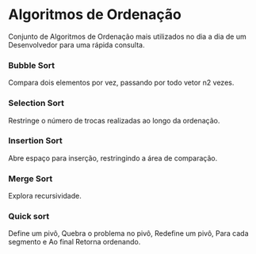 # Algoritmos de Ordenação
Conjunto de Algoritmos de Ordenação mais utilizados no dia a dia de um Desenvolvedor para uma rápida consulta.
### Bubble Sort
Compara dois elementos por vez, passando por todo vetor n2 vezes.
### Selection Sort
Restringe o número de trocas realizadas ao longo da ordenação.
### Insertion Sort 
Abre espaço para inserção, restringindo a área de comparação.
### Merge Sort
Explora recursividade.
### Quick sort 
Define um pivô, Quebra o problema no pivô, Redefine um pivô, Para cada segmento e Ao final Retorna ordenando.
